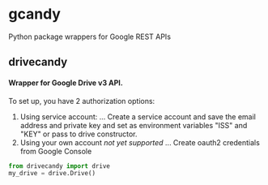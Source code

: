 # gcandy
Python package wrappers for Google REST APIs
## drivecandy
#### Wrapper for Google Drive v3 API.
To set up, you have 2 authorization options:
1. Using service account: 
... Create a service account and save the email address and private key and set as environment variables "ISS" and "KEY" or pass to drive constructor.
2. Using your own account *not yet supported*
... Create oauth2 credentials from Google Console
```python
from drivecandy import drive
my_drive = drive.Drive()
```